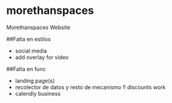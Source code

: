 # morethanspaces
Morethanspaces Website

##Falta en estilos
- social media
- add overlay for video


##Falta en func
- landing page(s)
- recolector de datos y resto de mecanismo !! discounts work
- calendly business
